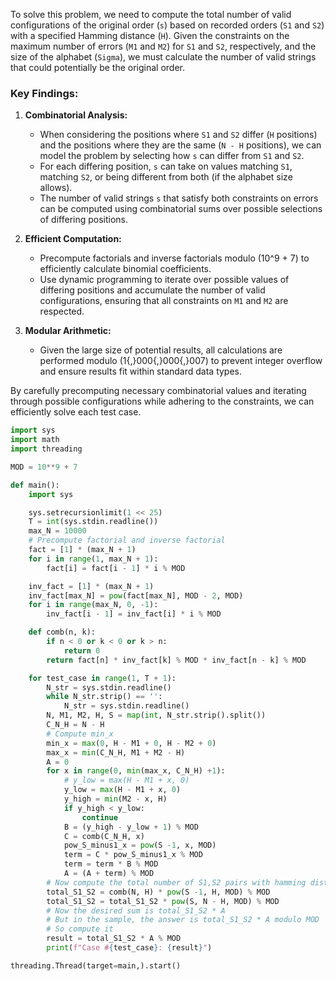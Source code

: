 To solve this problem, we need to compute the total number of valid configurations of the original order (`s`) based on recorded orders (`S1` and `S2`) with a specified Hamming distance (`H`). Given the constraints on the maximum number of errors (`M1` and `M2`) for `S1` and `S2`, respectively, and the size of the alphabet (`Sigma`), we must calculate the number of valid strings that could potentially be the original order.

### Key Findings:
1. **Combinatorial Analysis:**
   - When considering the positions where `S1` and `S2` differ (`H` positions) and the positions where they are the same (`N - H` positions), we can model the problem by selecting how `s` can differ from `S1` and `S2`.
   - For each differing position, `s` can take on values matching `S1`, matching `S2`, or being different from both (if the alphabet size allows).
   - The number of valid strings `s` that satisfy both constraints on errors can be computed using combinatorial sums over possible selections of differing positions.

2. **Efficient Computation:**
   - Precompute factorials and inverse factorials modulo \(10^9 + 7\) to efficiently calculate binomial coefficients.
   - Use dynamic programming to iterate over possible values of differing positions and accumulate the number of valid configurations, ensuring that all constraints on `M1` and `M2` are respected.

3. **Modular Arithmetic:**
   - Given the large size of potential results, all calculations are performed modulo \(1{,}000{,}000{,}007\) to prevent integer overflow and ensure results fit within standard data types.

By carefully precomputing necessary combinatorial values and iterating through possible configurations while adhering to the constraints, we can efficiently solve each test case.

```python
import sys
import math
import threading

MOD = 10**9 + 7

def main():
    import sys

    sys.setrecursionlimit(1 << 25)
    T = int(sys.stdin.readline())
    max_N = 10000
    # Precompute factorial and inverse factorial
    fact = [1] * (max_N + 1)
    for i in range(1, max_N + 1):
        fact[i] = fact[i - 1] * i % MOD

    inv_fact = [1] * (max_N + 1)
    inv_fact[max_N] = pow(fact[max_N], MOD - 2, MOD)
    for i in range(max_N, 0, -1):
        inv_fact[i - 1] = inv_fact[i] * i % MOD

    def comb(n, k):
        if n < 0 or k < 0 or k > n:
            return 0
        return fact[n] * inv_fact[k] % MOD * inv_fact[n - k] % MOD

    for test_case in range(1, T + 1):
        N_str = sys.stdin.readline()
        while N_str.strip() == '':
            N_str = sys.stdin.readline()
        N, M1, M2, H, S = map(int, N_str.strip().split())
        C_N_H = N - H
        # Compute min_x
        min_x = max(0, H - M1 + 0, H - M2 + 0)
        max_x = min(C_N_H, M1 + M2 - H)
        A = 0
        for x in range(0, min(max_x, C_N_H) +1):
            # y_low = max(H - M1 + x, 0)
            y_low = max(H - M1 + x, 0)
            y_high = min(M2 - x, H)
            if y_high < y_low:
                continue
            B = (y_high - y_low + 1) % MOD
            C = comb(C_N_H, x)
            pow_S_minus1_x = pow(S -1, x, MOD)
            term = C * pow_S_minus1_x % MOD
            term = term * B % MOD
            A = (A + term) % MOD
        # Now compute the total number of S1,S2 pairs with hamming distance H
        total_S1_S2 = comb(N, H) * pow(S -1, H, MOD) % MOD
        total_S1_S2 = total_S1_S2 * pow(S, N - H, MOD) % MOD
        # Now the desired sum is total_S1_S2 * A
        # But in the sample, the answer is total_S1_S2 * A modulo MOD
        # So compute it
        result = total_S1_S2 * A % MOD
        print(f"Case #{test_case}: {result}")

threading.Thread(target=main,).start()
```